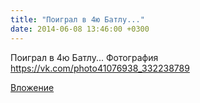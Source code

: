 ```yaml
---
title: "Поиграл в 4ю Батлу..."
date: 2014-06-08 13:46:00 +0300
---
```


Поиграл в 4ю Батлу...
Фотография
https://vk.com/photo41076938_332238789

[Вложение](https://vk.com/photo41076938_332238789)
